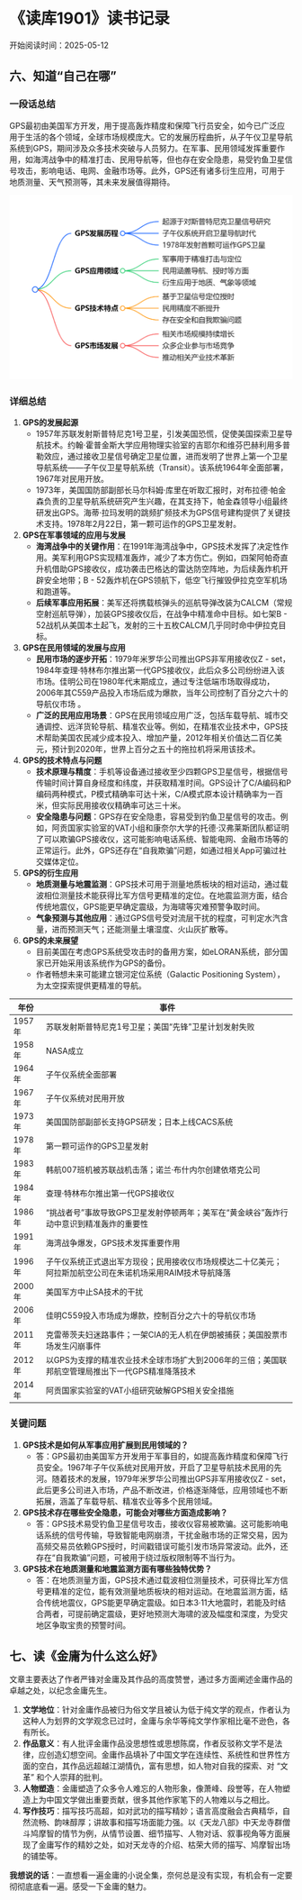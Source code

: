 # 《读库1901》读书记录

开始阅读时间：2025-05-12

## 六、知道“自己在哪”

### 一段话总结

GPS最初由美国军方开发，用于提高轰炸精度和保障飞行员安全，如今已广泛应用于生活的各个领域，全球市场规模庞大。它的发展历程曲折，从子午仪卫星导航系统到GPS，期间涉及众多技术突破与人员努力。在军事、民用领域发挥重要作用，如海湾战争中的精准打击、民用导航等，但也存在安全隐患，易受钓鱼卫星信号攻击，影响电话、电网、金融市场等。此外，GPS还有诸多衍生应用，可用于地质测量、天气预测等，其未来发展值得期待。

![知道“自己在哪”](./%E3%80%8A%E8%AF%BB%E5%BA%931901%E3%80%8B%E8%AF%BB%E4%B9%A6%E8%AE%B0%E5%BD%95.assets/%E7%9F%A5%E9%81%93%E2%80%9C%E8%87%AA%E5%B7%B1%E5%9C%A8%E5%93%AA%E2%80%9D.png)

### 详细总结

1. **GPS的发展起源**
    - 1957年苏联发射斯普特尼克1号卫星，引发美国恐慌，促使美国探索卫星导航技术。约翰·霍普金斯大学应用物理实验室的吉耶尔和维芬巴赫利用多普勒效应，通过接收卫星信号确定卫星位置，进而发明了世界上第一个卫星导航系统——子午仪卫星导航系统（Transit）。该系统1964年全面部署，1967年对民用开放。
    - 1973年，美国国防部副部长马尔科姆·库里在听取汇报时，对布拉德·帕金森负责的卫星导航系统研究产生兴趣，在其支持下，帕金森领导小组最终研发出GPS。海蒂·拉玛发明的跳频扩频技术为GPS信号建构提供了关键技术支持。1978年2月22日，第一颗可运作的GPS卫星发射。
2. **GPS在军事领域的应用与发展**
    - **海湾战争中的关键作用**：在1991年海湾战争中，GPS技术发挥了决定性作用。美军利用GPS实现精准轰炸，减少了本方伤亡。例如，四架阿帕奇直升机借助GPS接收仪，成功袭击巴格达的雷达防空阵地，为后续轰炸机开辟安全地带；B - 52轰炸机在GPS领航下，低空飞行摧毁伊拉克空军机场和跑道等。
    - **后续军事应用拓展**：美军还将携载核弹头的巡航导弹改装为CALCM（常规空射巡航导弹），加装GPS接收仪后，在战争中精准命中目标。如七架B - 52战机从美国本土起飞，发射的三十五枚CALCM几乎同时命中伊拉克目标。
3. **GPS在民用领域的发展与应用**
    - **民用市场的逐步开拓**：1979年米罗华公司推出GPS非军用接收仪Z - set，1984年查理·特林布尔推出第一代GPS接收仪，此后众多公司纷纷进入该市场。佳明公司在1980年代末期成立，通过专注低端市场取得成功，2006年其C559产品投入市场后成为爆款，当年公司控制了百分之六十的导航仪市场 。
    - **广泛的民用应用场景**：GPS在民用领域应用广泛，包括车载导航、城市交通调控、远洋货轮导航、精准农业等。例如，在精准农业技术中，GPS技术帮助美国农民减少成本投入、增加产量，2012年相关价值达二百亿美元，预计到2020年，世界上百分之五十的拖拉机将采用该技术。
4. **GPS的技术特点与问题**
    - **技术原理与精度**：手机等设备通过接收至少四颗GPS卫星信号，根据信号传输时间计算自身经度和纬度，并获取精准时间。GPS设计了C/A编码和P编码两种模式，P模式精确率可达十米，C/A模式原本设计精确率为一百米，但实际民用接收仪精确率可达三十米。
    - **安全隐患与问题**：GPS存在安全隐患，容易受到钓鱼卫星信号的攻击。例如，阿贡国家实验室的VAT小组和康奈尔大学的托德·汉弗莱斯团队都证明了可以欺骗GPS接收仪，这可能影响电话系统、智能电网、金融市场等的正常运行。此外，GPS还存在“自我欺骗”问题，如通过相关App可骗过社交媒体定位。
5. **GPS的衍生应用**
    - **地质测量与地震监测**：GPS技术可用于测量地质板块的相对运动，通过载波相位测量技术能获得比军方信号更精准的定位。在地震监测方面，结合传统地震仪，GPS能更早确定震级，为海啸等灾难预警争取时间。
    - **气象预测与其他应用**：通过GPS信号受对流层干扰的程度，可判定水汽含量，进而预测天气；还能测量土壤湿度、火山灰扩散等。
6. **GPS的未来展望**
    - 目前美国在考虑GPS系统受攻击时的备用方案，如eLORAN系统，部分国家已开始采用该系统作为GPS的备份。
    - 作者畅想未来可能建立银河定位系统（Galactic Positioning System），为太空探索提供更精准的导航。
  
| 年份   | 事件                                                                                                       |
| ------ | ---------------------------------------------------------------------------------------------------------- |
| 1957年 | 苏联发射斯普特尼克1号卫星；美国“先锋”卫星计划发射失败                                                      |
| 1958年 | NASA成立                                                                                                   |
| 1964年 | 子午仪系统全面部署                                                                                         |
| 1967年 | 子午仪系统对民用开放                                                                                       |
| 1973年 | 美国国防部副部长支持GPS研发；日本上线CACS系统                                                              |
| 1978年 | 第一颗可运作的GPS卫星发射                                                                                  |
| 1983年 | 韩航007班机被苏联战机击落；诺兰·布什内尔创建依塔克公司                                                     |
| 1984年 | 查理·特林布尔推出第一代GPS接收仪                                                                           |
| 1986年 | “挑战者号”事故导致GPS卫星发射停顿两年；美军在“黄金峡谷”轰炸行动中意识到精准轰炸的重要性                    |
| 1991年 | 海湾战争爆发，GPS技术发挥重要作用                                                                          |
| 1996年 | 子午仪系统正式退出军方现役；民用接收仪市场规模达二十亿美元；阿拉斯加航空公司在朱诺机场采用RAIM技术导航降落 |
| 2000年 | 美国军方中止SA技术的干扰                                                                                   |
| 2006年 | 佳明C559投入市场成为爆款，控制百分之六十的导航仪市场                                                       |
| 2011年 | 克雷蒂茨夫妇迷路事件；一架CIA的无人机在伊朗被捕获；美国股票市场发生闪崩事件                                |
| 2012年 | 以GPS为支撑的精准农业技术全球市场扩大到2006年的三倍；美国联邦航空管理局推出下一代GPS精准降落技术           |
| 2014年 | 阿贡国家实验室的VAT小组研究破解GPS相关安全措施                                                             |

### 关键问题

1. **GPS技术是如何从军事应用扩展到民用领域的？**
    - 答：GPS最初由美国军方开发用于军事目的，如提高轰炸精度和保障飞行员安全。1967年子午仪系统对民用开放，开启了卫星导航技术民用的先河。随着技术的发展，1979年米罗华公司推出GPS非军用接收仪Z - set，此后更多公司进入市场，产品不断改进，价格逐渐降低，应用领域也不断拓展，涵盖了车载导航、精准农业等多个民用领域。
2. **GPS技术存在哪些安全隐患，可能会对哪些方面造成影响？**
    - 答：GPS技术易受钓鱼卫星信号攻击，接收仪容易被欺骗。这可能影响电话系统的信号传输，导致智能电网崩溃，干扰金融市场的正常交易，因为高频交易员依赖GPS授时，时间戳错误可能引发市场异常波动。此外，还存在“自我欺骗”问题，可被用于绕过版权限制等不当行为。
3. **GPS技术在地质测量和地震监测方面有哪些独特优势？**
    - 答：在地质测量方面，GPS技术通过载波相位测量技术，可获得比军方信号更精准的定位，能有效测量地质板块的相对运动。在地震监测方面，结合传统地震仪，GPS能更早确定震级。如日本3·11大地震时，若能及时结合两者，可提前确定震级，更好地预测大海啸的波及幅度和深度，为受灾地区争取宝贵的预警时间。

## 七、读《金庸为什么这么好》

文章主要表达了作者严锋对金庸及其作品的高度赞誉，通过多方面阐述金庸作品的卓越之处，以纪念金庸先生。

1. **文学地位**：针对金庸作品被归为俗文学且被认为低于纯文学的观点，作者认为这种人为划界的文学观念已过时，金庸与余华等纯文学作家相比毫不逊色，各有所长。
2. **作品意义**：有人批评金庸作品没思想性或思想陈腐，作者反驳称文学不是法律，应创造幻想空间。金庸作品填补了中国文学在连续性、系统性和世界性方面的空白，其作品远超越江湖情仇，富有思想，如人物对自我的探索、对 “文革” 和个人崇拜的批判。
3. **人物塑造**：金庸塑造了众多令人难忘的人物形象，像萧峰、段誉等，在人物塑造上为中国文学做出重要贡献，很多其他作家笔下的人物难以与之相比。
4. **写作技巧**：描写技巧高超，如对武功的描写精妙；语言高度融会古典精华，自然流畅、韵味醇厚；讲故事和描写场面能力强。以《天龙八部》中天龙寺群僧斗鸠摩智的情节为例，从情节设置、细节描写、人物对话、叙事视角等方面展现了金庸写作的精妙之处，如对天龙寺的介绍、枯荣大师的描写、鸠摩智出场的铺垫等。

**我想说的话**：一直想看一遍金庸的小说全集，奈何总是没有实现，有机会有一定要彻彻底底看一遍。感受一下金庸的魅力。
